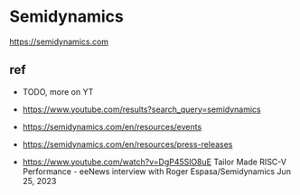 # Semidynamics

https://semidynamics.com

## ref

- TODO, more on YT
- https://www.youtube.com/results?search_query=semidynamics

- https://semidynamics.com/en/resources/events
- https://semidynamics.com/en/resources/press-releases

- https://www.youtube.com/watch?v=DgP45SlO8uE
  Tailor Made RISC-V Performance - eeNews interview with Roger Espasa/Semidynamics
  Jun 25, 2023
